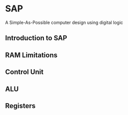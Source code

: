 # SAP
A Simple-As-Possible computer design using digital logic

## Introduction to SAP

## RAM Limitations

## Control Unit

## ALU

## Registers
